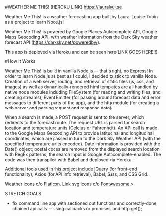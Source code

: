 #WEATHER ME THIS!
(HEROKU LINK)
https://lauraloui.se

Weather Me This! is a weather forecasting app built by Laura-Louise Tobin as a project to learn Node.js!


Weather Me This! is powered by Google Places Autocomplete API, Google Maps Geocoding API, with weather information from the Dark Sky weather forecast API (https://darksky.net/poweredby/).

This app is deployed via Heroku and can be seen here(LINK GOES HERE!!)

#How It Works

Weather Me This! is build in vanilla Node.js -- that's right, no Express! In order to learn Node.js as best as I could, I decided to stick to vanilla Node. Creation of a web server, routing, and retrieval of static files (js, css, and images) as well as dynamically-rendered html templates are all handled by native node modules including FileSystem (for reading and writing files, and creating streams), Event Emitter (for passing around forecast data and error messages to different parts of the app), and the http module (for creating a web server and parsing request and response data). 

When a search is made, a POST request is sent to the server, which redirects to the forecast route. The request URL is parsed for search location and temperature units (Celcius or Fahrenheit). An API call is made to the Google Maps Geocoding API to provide latitudinal and longitudinal coordinates, which are passed in turn to the Dark Sky Weather API (with the specified temperature units encoded). Date information is provided with the Date() object; postal codes are removed from the displayed search location with RegEx patterns; the search input is Google Autocomplete-enabled. The code was then transpiled with Babel and deployed via Heroku.


Additional tools used in this project include jQuery (for front-end functionality), Axios (for API info retrieval), Babel, Sass, and CSS Grid.
			

Weather icons c/o <a href="https://www.flaticon.com/packs/weather-151">FlatIcon</a>. Link svg icons c/o <a href="https://fontawesome.com/license">FontAwesome</a>.>



STRETCH GOALS


- fix command line app with sectioned out functions and correctly-done chained api calls
-- using callbacks or promises, and http.get();
